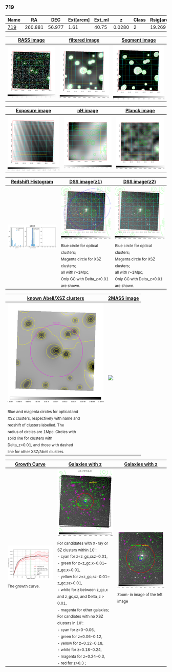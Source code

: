<div STYLE="page-break-after: always;"></div>

### 719

|Name          |RA          |DEC      | Ext[arcm] | Ext_ml | z    | Class| Rsig[arcmin] | CRsig[c/s] | CR500[c/s] | R500[Mpc] |L500[erg/s]|F500[erg/s/cm^2]| M500[Msun]|Tx[keV]|beta|GC(XSZ,Delta_z<0.01)| GC(OPT,Delta_z<0.01)|GC|alias|
|--------------|------------|------------|---|---|-----------|--------|------|------|----|----|----|----|----|----|----|----|----|----|---|
|[719](script/719.md)     | 260.881       | 56.977       | 1.61    | 40.75   | 0.0280 | 2   | 19.269 |0.135 |0.129 |0.477 |3.174e+42 |1.768e-12 |3.177e+13 |1.064 |0.710 |MCXC, |N, |MCXC, |k140|

|[RASS image](../image/719/719_img.pdf)|[filtered image](../image/719/719_fil.pdf)|[Segment image](../image/719/719_seg.pdf)|
|-------------------|--------------------|-------------------|
| <img src="../image/719/719_img.png" width="300">  | <img src="../image/719/719_fil.png" width="300">   | <img src="../image/719/719_seg.png" width="300">  |

|[Exposure image](../image/719/719_mex.pdf)| [nH image](../image/719/719_nh.pdf)| [Planck image](../image/719/719_p.pdf)|
|-------------------|--------------------|-------------------|
|<img src="../image/719/719_mex.png" width="300">   | <img src="../image/719/719_nh.png" width="300">    | <img src="../image/719/719_p.png" width="300"> |

|[Redshift Histogram](../image/719/719_zg.pdf) | [DSS image(z1)](../image/719/719_dss_z1.pdf)      |  [DSS image(z2)](../image/719/719_dss_z2.pdf)    |
|-------------------|--------------------|-------------------|
|<img src="../image/719/719_zg.png" width="300"> |<img src="../image/719/719_dss_z1.png" width="300"> <sub><br>Blue circle for optical clusters; <br>Magenta circle for XSZ clusters; <br>all with r=1Mpc; <br>Only GC with Delta_z<0.01 are shown. </sub>| <img src="../image/719/719_dss_z2.png" width="300"><sub><br>Blue circle for optical clusters; <br>Magenta circle for XSZ clusters; <br>all with r=1Mpc; <br>Only GC with Delta_z<0.01 are shown. </sub> |

|[known Abell/XSZ clusters](../image/719/719_m.pdf) | [2MASS image](../image/719/719_2mass.pdf)      |
|-------------------|-------------------|
|<img src=../image/719/719_m.png width="300"> <sub><br>Blue and magenta circles for optical and <br>XSZ clusters, respectively with name and <br>redshift of clusters labelled. The <br>radius of circles are 1Mpc. Circles with <br>solid line for clusters with <br>Delta_z<0.01, and those with dashed <br>line for other XSZ/Abell clusters.        </sub>|<img src="../image/719/719_2mass.png" width="300">  |

|[Growth Curve](../image/719/719_gca_all.png) |[Galaxies with z](../image/719/719_opt_ned.pdf) |[Galaxies with z](../image/719/719_opt_ned_zoom.pdf) |
|-------------------|-------------------|-------------------|
| <img src="../image/719/719_gca_all.png" width="300"> <sub><br>The growth curve.</sub>| <img src=../image/719/719_opt_ned.png width="300"> <br><sub> For candidates with X-ray or SZ clusters within 10': <br> - cyan for z<z_gc,xsz-0.01, <br> - green for z=z_gc,x-0.01~ z_gc,x+0.01, <br> - yellow for z=z_gc,sz-0.01~ z_gc,sz+0.01, <br> - white for z between z_gc,x and z_gc,sz, and Delta_z > 0.01, <br> - magenta for other galaxies; <br>For candiates with no XSZ clusters in 10': <br> - cyan for z=0-0.06, <br> - green for z=0.06-0.12, <br> - yellow for z=0.12-0.18, <br> - white for z=0.18-0.24, <br> - magenta for z=0.24-0.3, <br> - red for z>0.3 ;  </sub>|<img src=../image/719/719_opt_ned_zoom.png width="300">  <br><sub> Zoom-in image of the left image</sub>|





